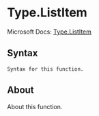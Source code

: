 ---
---

# Type.ListItem

Microsoft Docs: [Type.ListItem](https://docs.microsoft.com/en-us/powerquery-m/type-listitem)

## Syntax

```
Syntax for this function.
```

## About

About this function.

